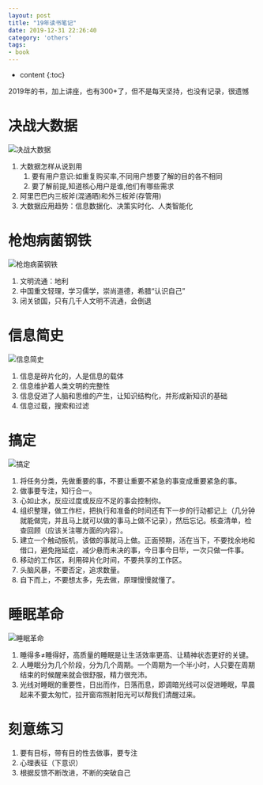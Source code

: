 ```yaml
---
layout: post
title: "19年读书笔记"
date: 2019-12-31 22:26:40
category: 'others'
tags: 
- book
---
```

* content
{:toc}

2019年的书，加上讲座，也有300+了，但不是每天坚持，也没有记录，很遗憾











# 决战大数据

![决战大数据](/assets/book/b19/决战大数据.jpg)

1. 大数据怎样从说到用  
	1. 要有用户意识:如重复购买率,不同用户想要了解的目的各不相同  
	3. 要了解前提,知道核心用户是谁,他们有哪些需求  
2. 阿里巴巴内三板斧(混通晒)和外三板斧(存管用)  
3. 大数据应用趋势：信息数据化、决策实时化、人类智能化


# 枪炮病菌钢铁

![枪炮病菌钢铁](/assets/book/b19/枪炮病菌钢铁.png)

1. 文明流通：地利  
2. 中国重文轻理，学习儒学，崇尚道德，希腊“认识自己”  
3. 闭关锁国，只有几千人文明不流通，会倒退  


# 信息简史

![信息简史](/assets/book/b19/信息简史.jpg)

1. 信息是碎片化的，人是信息的载体
2. 信息维护着人类文明的完整性
3. 信息促进了人脑和思维的产生，让知识结构化，并形成新知识的基础
4. 信息过载，搜索和过滤


# 搞定

![搞定](/assets/book/b19/搞定.jpg)

1. 将任务分类，先做重要的事，不要让重要不紧急的事变成重要紧急的事。  
2. 做事要专注，知行合一。  
3. 心如止水，反应过度或反应不足的事会控制你。  
4. 组织整理，做工作栏，把执行和准备的时间还有下一步的行动都记上（几分钟就能做完，并且马上就可以做的事马上做不记录），然后忘记。核查清单，检查回顾（应该关注哪方面的内容）。  
5. 建立一个触动扳机，该做的事就马上做。正面预期，活在当下，不要找余地和借口，避免拖延症，减少悬而未决的事，今日事今日毕，一次只做一件事。  
6. 移动的工作区，利用碎片化时间，不要共享的工作区。  
7. 头脑风暴，不要否定，追求数量。  
8. 自下而上，不要想太多，先去做，原理慢慢就懂了。  


# 睡眠革命

![睡眠革命](/assets/book/b19/睡眠革命.jpg)

1. 睡得多≠睡得好，高质量的睡眠是让生活效率更高、让精神状态更好的关键。
2. 人睡眠分为几个阶段，分为几个周期。一个周期为一个半小时，人只要在周期结束的时候醒来就会很舒服，精力很充沛。
3. 光线对睡眠的重要性，日出而作，日落而息，即调暗光线可以促进睡眠，早晨起来不要太匆忙，拉开窗帘照射阳光可以帮我们清醒过来。  


# 刻意练习
1. 要有目标，带有目的性去做事，要专注
2. 心理表征（下意识）
3. 根据反馈不断改进，不断的突破自己


